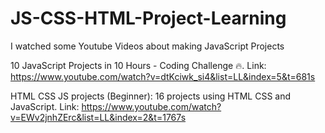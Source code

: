 # JS-CSS-HTML-Project-Learning

I watched some Youtube Videos about making JavaScript Projects 
  
  10 JavaScript Projects in 10 Hours - Coding Challenge 🔥. Link: https://www.youtube.com/watch?v=dtKciwk_si4&list=LL&index=5&t=681s
  
  HTML CSS JS projects (Beginner): 16 projects using HTML CSS and JavaScript. Link: https://www.youtube.com/watch?v=EWv2jnhZErc&list=LL&index=2&t=1767s
